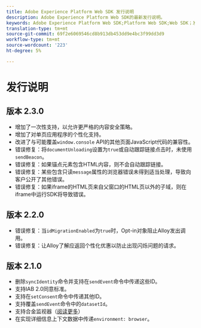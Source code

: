 ```yaml
---
title: Adobe Experience Platform Web SDK 发行说明
description: Adobe Experience Platform Web SDK的最新发行说明。
keywords: Adobe Experience Platform Web SDK;Platform Web SDK;Web SDK；发行说明；
translation-type: tm+mt
source-git-commit: 69f2e6069546cd8b913db453dd9e4bc3f99dd3d9
workflow-type: tm+mt
source-wordcount: '223'
ht-degree: 5%

---
```



# 发行说明

## 版本 2.3.0

* 增加了一次性支持，以允许更严格的内容安全策略。
* 增加了对单页应用程序的个性化支持。
* 改进了与可能覆盖`window.console` API的其他页面JavaScript代码的兼容性。
* 错误修复：将`documentUnloading`设置为`true`或自动跟踪链接点击时，未使用`sendBeacon`。
* 错误修复：如果锚点元素包含HTML内容，则不会自动跟踪链接。
* 错误修复：某些包含只读`message`属性的浏览器错误未得到适当处理，导致向客户公开了其他错误。
* 错误修复：如果iframe的HTML页来自父窗口的HTML页以外的子域，则在iframe中运行SDK将导致错误。

## 版本 2.2.0

* 错误修复：当`idMigrationEnabled`为`true`时，Opt-in对象阻止Alloy发出调用。
* 错误修复：让Alloy了解应返回个性化优惠以防止出现闪烁问题的请求。

## 版本 2.1.0

* 删除`syncIdentity`命令并支持在`sendEvent`命令中传递这些ID。
* 支持IAB 2.0同意标准。
* 支持在`setConsent`命令中传递其他ID。
* 支持覆盖`sendEvent`命令中的`datasetId`。
* 支持合金监视器（[阅读更多](https://github.com/adobe/alloy/wiki/Monitoring-Hooks)）
* 在实现详细信息上下文数据中传递`environment: browser`。
